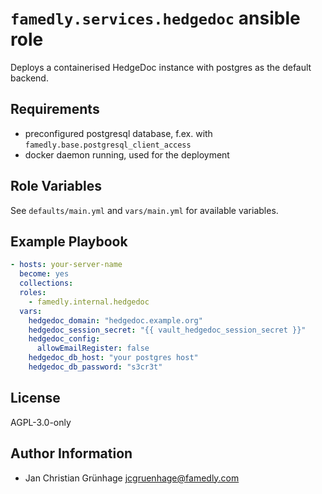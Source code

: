# `famedly.services.hedgedoc` ansible role

Deploys a containerised HedgeDoc instance with postgres as the default backend.

## Requirements

- preconfigured postgresql database, f.ex. with `famedly.base.postgresql_client_access`
- docker daemon running, used for the deployment

## Role Variables

See `defaults/main.yml` and `vars/main.yml` for available variables.

## Example Playbook

```yaml
- hosts: your-server-name
  become: yes
  collections:
  roles:
    - famedly.internal.hedgedoc
  vars:
    hedgedoc_domain: "hedgedoc.example.org"
    hedgedoc_session_secret: "{{ vault_hedgedoc_session_secret }}"
    hedgedoc_config:
      allowEmailRegister: false
    hedgedoc_db_host: "your postgres host"
    hedgedoc_db_password: "s3cr3t"
```

## License

AGPL-3.0-only

## Author Information

- Jan Christian Grünhage <jcgruenhage@famedly.com>
